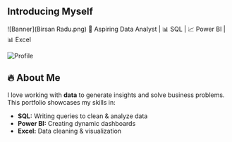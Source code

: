 ## Introducing Myself
![Banner](Birsan Radu.png)
🚀 Aspiring Data Analyst | 📊 SQL | 📈 Power BI | 📊 Excel  

![Profile](https://your-image-url.com/profile.png)

## 🔥 About Me  
I love working with **data** to generate insights and solve business problems. This portfolio showcases my skills in:  
- **SQL:** Writing queries to clean & analyze data  
- **Power BI:** Creating dynamic dashboards  
- **Excel:** Data cleaning & visualization  

